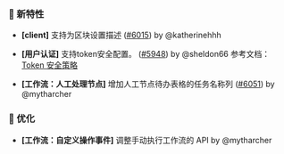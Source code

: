 ### 🎉 新特性

- **[client]** 支持为区块设置描述 ([#6015](https://github.com/nocobase/nocobase/pull/6015)) by @katherinehhh

- **[用户认证]** 支持token安全配置。 ([#5948](https://github.com/nocobase/nocobase/pull/5948)) by @sheldon66
参考文档：[Token 安全策略](https://docs-cn.nocobase.com/handbook/token-policy)
- **[工作流：人工处理节点]** 增加人工节点待办表格的任务名称列 ([#6051](https://github.com/nocobase/nocobase/pull/6051)) by @mytharcher

### 🚀 优化

- **[工作流：自定义操作事件]** 调整手动执行工作流的 API by @mytharcher

